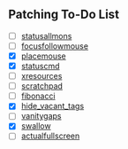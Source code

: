 ## Patching To-Do List

- [ ] [statusallmons](https://dwm.suckless.org/patches/statusallmons/)
- [ ] [focusfollowmouse](https://github.com/bakkeby/patches/wiki/focusfollowmouse)
- [x] [placemouse](https://github.com/bakkeby/patches/wiki/placemouse)
- [x] [statuscmd](https://dwm.suckless.org/patches/statuscmd/)
- [ ] [xresources](https://dwm.suckless.org/patches/xresources/)
- [ ] [scratchpad](https://dwm.suckless.org/patches/scratchpad/)
- [ ] [fibonacci](https://dwm.suckless.org/patches/fibonacci/)
- [x] [hide_vacant_tags](https://dwm.suckless.org/patches/hide_vacant_tags/)
- [ ] [vanitygaps](https://dwm.suckless.org/patches/vanitygaps/)
- [x] [swallow](https://github.com/bakkeby/patches/wiki/swallow)
- [ ] [actualfullscreen](https://dwm.suckless.org/patches/actualfullscreen/dwm-actualfullscreen-20211013-cb3f58a.diff)
